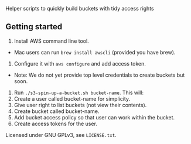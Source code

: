 Helper scripts to quickly build buckets with tidy access rights

## Getting started

1. Install AWS command line tool.
  - Mac users can run `brew install awscli` (provided you have brew).
1. Configure it with `aws configure` and add access token.
  - Note: We do not yet provide top level credentials to create buckets but soon.
1. Run `./s3-spin-up-a-bucket.sh bucket-name`. This will:
  1. Create a user called bucket-name for simplicity.
  1. Give user right to list buckets (not view their contents).
  1. Create bucket called bucket-name.
  1. Add bucket access policy so that user can work within the bucket.
  1. Create access tokens for the user.

Licensed under GNU GPLv3, see `LICENSE.txt`.
